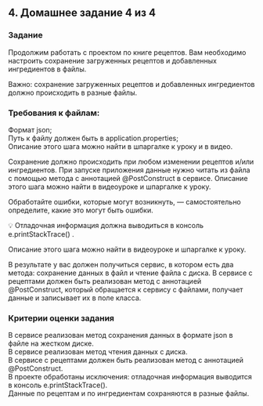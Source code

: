 ## 4. Домашнее задание 4 из 4
###   Задание
   Продолжим работать с проектом по книге рецептов. Вам необходимо настроить сохранение загруженных рецептов и добавленных ингредиентов в файлы.

Важно: сохранение загруженных рецептов и добавленных ингредиентов должно происходить в разные файлы.

### Требования к файлам:

Формат json;<br/>
Путь к файлу должен быть в application.properties;<br/>
Описание этого шага можно найти в шпаргалке к уроку и в видео.<br/>

Сохранение должно происходить при любом изменении рецептов и/или ингредиентов.
При запуске приложения данные нужно читать из файла с помощью метода с аннотацией @PostConstruct в сервисе.
Описание этого шага можно найти в видеоуроке и шпаргалке к уроку.

Обработайте ошибки, которые могут возникнуть, — самостоятельно определите, какие это могут быть ошибки.

💡 Отладочная информация должна выводиться в консоль
e.printStackTrace()
.

Описание этого шага можно найти в видеоуроке и шпаргалке к уроку.

В результате у вас должен получиться сервис, в котором есть два метода: сохранение данных в файл и чтение файла с диска. В сервисе с рецептами должен быть реализован метод с аннотацией @PostConstruct, который обращается к сервису с файлами, получает данные и записывает их в поле класса.

### Критерии оценки задания
В сервисе реализован метод сохранения данных в формате json в файле на жестком диске.<br/>
В сервисе реализован метод чтения данных с диска.<br/>
В сервисе с рецептами должен быть реализован метод с аннотацией @PostConstruct.<br/>
В проекте обработаны исключения: отладочная информация выводится в консоль e.printStackTrace().<br/>
Данные по рецептам и по ингредиентам сохраняются в разные файлы.
